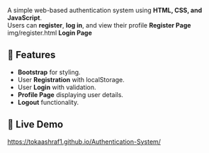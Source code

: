 A simple web-based authentication system using **HTML, CSS, and JavaScript**.  
Users can **register**, **log in**, and view their profile
**Register Page**
img/register.html
**Login Page**
## 🚀 Features
- **Bootstrap** for styling.
- User **Registration** with localStorage.
- User **Login** with validation.
- **Profile Page** displaying user details.
- **Logout** functionality.

## 🚀 Live Demo
https://tokaashraf1.github.io/Authentication-System/

